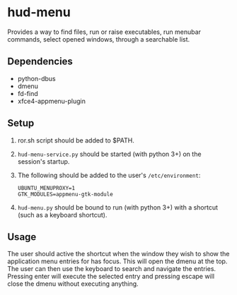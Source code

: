 # hud-menu

Provides a way to find files, run or raise executables, run menubar commands, select opened windows, through a searchable list.


## Dependencies
* python-dbus
* dmenu
* fd-find
* xfce4-appmenu-plugin
 

## Setup
1. ror.sh script should be added to $PATH.
2. ```hud-menu-service.py``` should be started (with python 3+) on the session's startup.
3. The following should be added to the user's ```/etc/environment```: 

    ```
    UBUNTU_MENUPROXY=1
    GTK_MODULES=appmenu-gtk-module

   ```
    
4. ```hud-menu.py``` should be bound to run (with python 3+) with a shortcut (such as a keyboard shortcut). 

## Usage
The user should active the shortcut when the window they wish to show the application menu entries for has focus.  This will open the dmenu at the top.
The user can then use the keyboard to search and navigate the entries.
Pressing enter will execute the selected entry and pressing escape will close the dmenu without executing anything.
